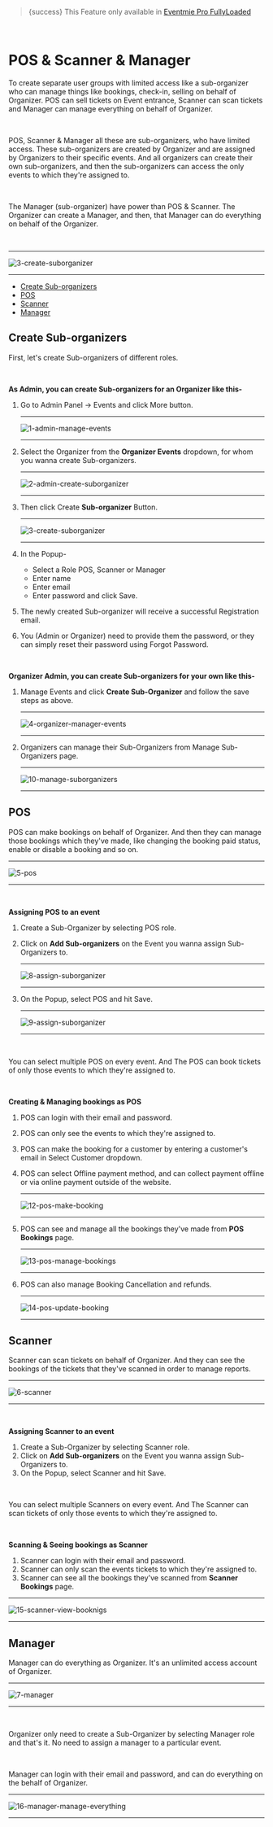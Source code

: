 > {success} This Feature only available in [Eventmie Pro FullyLoaded](https://classiebit.com/eventmie-pro-fullyloaded)

<br>

# POS & Scanner & Manager

To create separate user groups with limited access like a sub-organizer who can manage things like bookings, check-in, selling on behalf of Organizer. POS can sell tickets on Event entrance, Scanner can scan tickets and Manager can manage everything on behalf of Organizer.

<br>

POS, Scanner & Manager all these are sub-organizers, who have limited access. These sub-organizers are created by Organizer and are assigned by Organizers to their specific events. And all organizers can create their own sub-organizers, and then the sub-organizers can access the only events to which they're assigned to.

<br>

The Manager (sub-organizer) have power than POS & Scanner. The Organizer can create a Manager, and then, that Manager can do everything on behalf of the Organizer.

<br>

---

![3-create-suborganizer](/images/v2/EventmieProFullyLoadedV2.0/21.3-create-suborganizer.png "3-create-suborganizer")

---

-   [Create Sub-organizers](#Create-Sub-organizers)
-   [POS](#POS)
-   [Scanner](#Scanner)
-   [Manager](#Manager)

<a name="Create-Sub-organizers"></a>

## Create Sub-organizers

First, let's create Sub-organizers of different roles.

<br>

**As Admin, you can create Sub-organizers for an Organizer like this-**

1. Go to Admin Panel -> Events and click More button.

    ***

    ![1-admin-manage-events](/images/v2/EventmieProFullyLoadedV2.0/19.1-admin-manage-events.png "1-admin-manage-events")

    ***

2. Select the Organizer from the **Organizer Events** dropdown, for whom you wanna create Sub-organizers.

    ***

    ![2-admin-create-suborganizer](/images/v2/EventmieProFullyLoadedV2.0/21.3-create-suborganizer.png "2-admin-create-suborganizer")

    ***

3. Then click Create **Sub-organizer** Button.

    ***

    ![3-create-suborganizer](/images/v2/EventmieProFullyLoadedV2.0/21.3-create-suborganizer.png "3-create-suborganizer")

    ***

4. In the Popup-

    - Select a Role POS, Scanner or Manager
    - Enter name
    - Enter email
    - Enter password and click Save.

5. The newly created Sub-organizer will receive a successful Registration email.
6. You (Admin or Organizer) need to provide them the password, or they can simply reset their password using Forgot Password.

<br>

**Organizer Admin, you can create Sub-organizers for your own like this-**

1. Manage Events and click **Create Sub-Organizer** and follow the save steps as above.

    ***

    ![4-organizer-manager-events](/images/v2/EventmieProFullyLoadedV2.0/8-assign-suborganizer.png "4-organizer-manager-events")

    ***

2. Organizers can manage their Sub-Organizers from Manage Sub-Organizers page.

    ***

    ![10-manage-suborganizers](/images/v2/EventmieProFullyLoadedV2.0/10-manage-suborganizers.png "10-manage-suborganizers")

    ***

<a name="POS"></a>

## POS

POS can make bookings on behalf of Organizer. And then they can manage those bookings which they've made, like changing the booking paid status, enable or disable a booking and so on.

---

![5-pos](/images/v2/EventmieProFullyLoadedV2.0/23.5-pos.png "5-pos")

---

<br>

**Assigning POS to an event**

1. Create a Sub-Organizer by selecting POS role.
2. Click on **Add Sub-organizers** on the Event you wanna assign Sub-Organizers to.

    ***

    ![8-assign-suborganizer](/images/v2/EventmieProFullyLoadedV2.0/8-assign-suborganizer.png "8-assign-suborganizer")

    ***

3. On the Popup, select POS and hit Save.

    ***

    ![9-assign-suborganizer](/images/v2/EventmieProFullyLoadedV2.0/18.3-create-suborganizer.png "9-assign-suborganizer")

    ***

<br>

You can select multiple POS on every event. And The POS can book tickets of only those events to which they're assigned to.

<br>

**Creating & Managing bookings as POS**

1. POS can login with their email and password.
2. POS can only see the events to which they're assigned to.
3. POS can make the booking for a customer by entering a customer's email in Select Customer dropdown.
4. POS can select Offline payment method, and can collect payment offline or via online payment outside of the website.

    ***

    ![12-pos-make-booking](/images/v2/EventmieProFullyLoadedV2.0/12-pos-make-booking.png "12-pos-make-booking")

    ***

5. POS can see and manage all the bookings they've made from **POS Bookings** page.

    ***

    ![13-pos-manage-bookings](/images/v2/EventmieProFullyLoadedV2.0/13-pos-manage-bookings.png "13-pos-manage-bookings")

    ***

6. POS can also manage Booking Cancellation and refunds.

    ***

    ![14-pos-update-booking](/images/v2/EventmieProFullyLoadedV2.0/14-pos-update-booking.png "14-pos-update-booking")

    ***

<a name="Scanner"></a>

## Scanner

Scanner can scan tickets on behalf of Organizer. And they can see the bookings of the tickets that they've scanned in order to manage reports.

---

![6-scanner](/images/v2/EventmieProFullyLoadedV2.0/6-scanner.png "6-scanner")

---

<br>

**Assigning Scanner to an event**

1. Create a Sub-Organizer by selecting Scanner role.
2. Click on **Add Sub-organizers** on the Event you wanna assign Sub-Organizers to.
3. On the Popup, select Scanner and hit Save.

<br>

You can select multiple Scanners on every event. And The Scanner can scan tickets of only those events to which they're assigned to.

<br>

**Scanning & Seeing bookings as Scanner**

1. Scanner can login with their email and password.
2. Scanner can only scan the events tickets to which they're assigned to.
3. Scanner can see all the bookings they've scanned from **Scanner Bookings** page.

---

![15-scanner-view-booknigs](/images/v2/EventmieProFullyLoadedV2.0/15-scanner-view-booknigs.png "15-scanner-view-booknigs")

---

<a name="Manager"></a>

## Manager

Manager can do everything as Organizer. It's an unlimited access account of Organizer.

---

![7-manager](/images/v2/EventmieProFullyLoadedV2.0/7-manager.png "7-manager")

---

<br>

Organizer only need to create a Sub-Organizer by selecting Manager role and that's it. No need to assign a manager to a particular event.

<br>

Manager can login with their email and password, and can do everything on the behalf of Organizer.

---

![16-manager-manage-everything](/images/v2/EventmieProFullyLoadedV2.0/16-manager-manage-everythings.png "16-manager-manage-everything")

---
